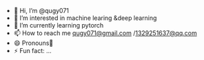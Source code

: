 - 👋 Hi, I’m @qugy071
- 👀 I’m interested in machine learing &deep learning
- 🌱 I’m currently learning pytorch
- 📫 How to reach me qugy071@gmail.com /1329251637@qq.com
- 😄 Pronouns🥇
- ⚡ Fun fact: ...

<!---
qugy071/qugy071 is a ✨ special ✨ repository because its `README.md` (this file) appears on your GitHub profile.
You can click the Preview link to take a look at your changes.
--->
